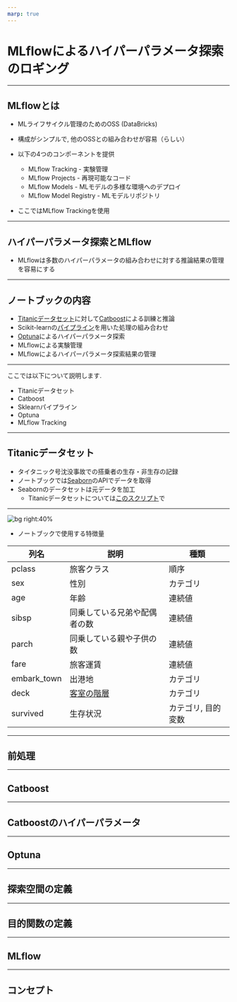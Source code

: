 ```yaml
---
marp: true
---
```

# MLflowによるハイパーパラメータ探索のロギング

---
## MLflowとは

* MLライフサイクル管理のためのOSS (DataBricks)
* 構成がシンプルで, 他のOSSとの組み合わせが容易（らしい）
* 以下の4つのコンポーネントを提供

  * MLflow Tracking - 実験管理
  * MLflow Projects - 再現可能なコード
  * MLflow Models - MLモデルの多様な環境へのデプロイ
  * MLflow Model Registry - MLモデルリポジトリ

* ここではMLflow Trackingを使用

---
## ハイパーパラメータ探索とMLflow

* MLflowは多数のハイパーパラメータの組み合わせに対する推論結果の管理を容易にする

---
## ノートブックの内容

* [Titanicデータセット](https://atmarkit.itmedia.co.jp/ait/articles/2007/02/news016.html)に対して[Catboost](https://catboost.ai/)による訓練と推論
* Scikit-learnの[パイプライン](https://scikit-learn.org/stable/modules/generated/sklearn.pipeline.Pipeline.html)を用いた処理の組み合わせ
* [Optuna](https://www.preferred.jp/ja/projects/optuna/)によるハイパーパラメータ探索
* MLflowによる実験管理
* MLflowによるハイパーパラメータ探索結果の管理

---
ここでは以下について説明します.

* Titanicデータセット
* Catboost
* Sklearnパイプライン
* Optuna
* MLflow Tracking

---
## Titanicデータセット

* タイタニック号沈没事故での搭乗者の生存・非生存の記録
* ノートブックでは[Seaborn](https://seaborn.pydata.org/#)のAPIでデータを取得
* Seabornのデータセットは元データを加工
  * Titanicデータセットについては[このスクリプト](https://github.com/mwaskom/seaborn-data/blob/master/process/titanic.py)で

---
![bg right:40%](https://64.media.tumblr.com/tumblr_m1eoahDgJ31qd3g3go1_1280.jpg)

* ノートブックで使用する特徴量

<style scoped>
table {
  font-size: 18px;
}
</style>

|列名|説明|種類|
|-|-|-|
|pclass|旅客クラス|順序|
|sex|性別|カテゴリ|
|age|年齢|連続値|
|sibsp|同乗している兄弟や配偶者の数|連続値|
|parch|同乗している親や子供の数|連続値|
|fare|旅客運賃|連続値|
|embark_town|出港地|カテゴリ|
|deck|[客室の階層](https://64.media.tumblr.com/tumblr_m1eoahDgJ31qd3g3go1_1280.jpg)|カテゴリ|
|survived|生存状況|カテゴリ, 目的変数|

---
## 前処理

---
## Catboost

---
## Catboostのハイパーパラメータ

---
## Optuna

---
## 探索空間の定義

---
## 目的関数の定義

---
## MLflow

---
## コンセプト
